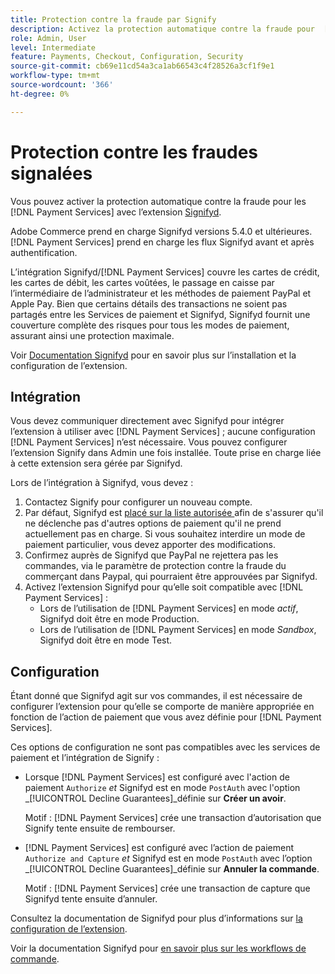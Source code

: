 ```yaml
---
title: Protection contre la fraude par Signify
description: Activez la protection automatique contre la fraude pour  [!DNL Payment Services]  avec Signifyd.
role: Admin, User
level: Intermediate
feature: Payments, Checkout, Configuration, Security
source-git-commit: cb69e11cd54a3ca1ab66543c4f28526a3cf1f9e1
workflow-type: tm+mt
source-wordcount: '366'
ht-degree: 0%

---
```


# Protection contre les fraudes signalées

Vous pouvez activer la protection automatique contre la fraude pour les [!DNL Payment Services] avec l’extension [Signifyd](https://commercemarketplace.adobe.com/signifyd-module-connect.html).

Adobe Commerce prend en charge Signifyd versions 5.4.0 et ultérieures. [!DNL Payment Services] prend en charge les flux Signifyd avant et après authentification.

L’intégration Signifyd/[!DNL Payment Services] couvre les cartes de crédit, les cartes de débit, les cartes voûtées, le passage en caisse par l’intermédiaire de l’administrateur et les méthodes de paiement PayPal et Apple Pay. Bien que certains détails des transactions ne soient pas partagés entre les Services de paiement et Signifyd, Signifyd fournit une couverture complète des risques pour tous les modes de paiement, assurant ainsi une protection maximale.

Voir [Documentation Signifyd](https://community.signifyd.com/support/s/article/magento-2-extension-install-guide?language=en_US#downloadandinstallingmagento2extension) pour en savoir plus sur l’installation et la configuration de l’extension.

## Intégration

Vous devez communiquer directement avec Signifyd pour intégrer l’extension à utiliser avec [!DNL Payment Services] ; aucune configuration [!DNL Payment Services] n’est nécessaire. Vous pouvez configurer l’extension Signify dans Admin une fois installée. Toute prise en charge liée à cette extension sera gérée par Signifyd.

Lors de l’intégration à Signifyd, vous devez :

1. Contactez Signify pour configurer un nouveau compte.
1. Par défaut, Signifyd est [placé sur la liste autorisée ](https://github.com/signifyd/magento2/blob/main/docs/RESTRICT-PAYMENTS.md) afin de s&#39;assurer qu&#39;il ne déclenche pas d&#39;autres options de paiement qu&#39;il ne prend actuellement pas en charge. Si vous souhaitez interdire un mode de paiement particulier, vous devez apporter des modifications.
1. Confirmez auprès de Signifyd que PayPal ne rejettera pas les commandes, via le paramètre de protection contre la fraude du commerçant dans Paypal, qui pourraient être approuvées par Signifyd.
1. Activez l’extension Signifyd pour qu’elle soit compatible avec [!DNL Payment Services] :
   * Lors de l’utilisation de [!DNL Payment Services] en mode _actif_, Signifyd doit être en mode Production.
   * Lors de l’utilisation de [!DNL Payment Services] en mode _Sandbox_, Signifyd doit être en mode Test.

## Configuration

Étant donné que Signifyd agit sur vos commandes, il est nécessaire de configurer l’extension pour qu’elle se comporte de manière appropriée en fonction de l’action de paiement que vous avez définie pour [!DNL Payment Services].

Ces options de configuration ne sont pas compatibles avec les services de paiement et l’intégration de Signify :

* Lorsque [!DNL Payment Services] est configuré avec l&#39;action de paiement `Authorize` _et_ Signifyd est en mode `PostAuth` avec l&#39;option _[!UICONTROL Decline Guarantees]_définie sur **Créer un avoir**.

  Motif : [!DNL Payment Services] crée une transaction d’autorisation que Signify tente ensuite de rembourser.


* [!DNL Payment Services] est configuré avec l’action de paiement `Authorize and Capture` _et_ Signifyd est en mode `PostAuth` avec l’option _[!UICONTROL Decline Guarantees]_définie sur **Annuler la commande**.

  Motif : [!DNL Payment Services] crée une transaction de capture que Signifyd tente ensuite d’annuler.


Consultez la documentation de Signifyd pour plus d’informations sur [la configuration de l’extension](https://community.signifyd.com/support/s/article/magento-2-extension-install-guide?language=en_US#configuringmagento2extension).

Voir la documentation Signifyd pour [en savoir plus sur les workflows de commande](https://community.signifyd.com/support/s/article/magento-2-extension-install-guide?language=en_US#howmagento2works).
